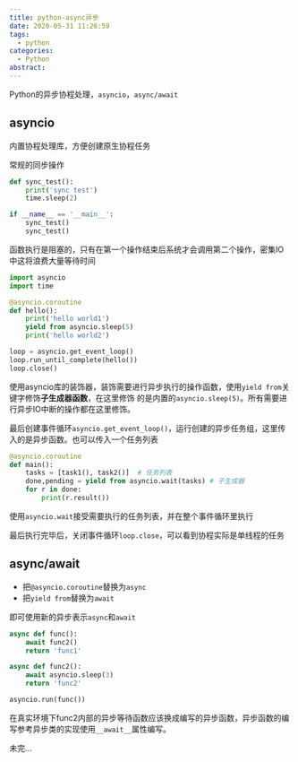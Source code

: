 ```yaml
---
title: python-async异步
date: 2020-05-31 11:26:59
tags:
  - python
categories:
  - Python
abstract:
---
```


Python的异步协程处理，`asyncio`，`async/await`

<!--more-->

## asyncio

内置协程处理库，方便创建原生协程任务

常规的同步操作

```python
def sync_test():
    print('sync test')
    time.sleep(2)

if __name__ == '__main__':
    sync_test()
    sync_test()
```

函数执行是阻塞的，只有在第一个操作结束后系统才会调用第二个操作，密集IO中这将浪费大量等待时间

```python
import asyncio
import time

@asyncio.coroutine
def hello():
    print('hello world1')
    yield from asyncio.sleep(5)
    print('hello world2')

loop = asyncio.get_event_loop()
loop.run_until_complete(hello())
loop.close()
```

使用asyncio库的装饰器，装饰需要进行异步执行的操作函数，使用`yield from`关键字修饰**子生成器函数**，在这里修饰 的是内置的`asyncio.sleep(5)`。所有需要进行异步IO中断的操作都在这里修饰。

最后创建事件循环`asyncio.get_event_loop()`，运行创建的异步任务组，这里传入的是异步函数。也可以传入一个任务列表

```python
@asyncio.coroutine
def main():
    tasks = [task1(), task2()]  # 任务列表
    done,pending = yield from asyncio.wait(tasks) # 子生成器
    for r in done:
        print(r.result())
```

使用`asyncio.wait`接受需要执行的任务列表，并在整个事件循环里执行

最后执行完毕后，关闭事件循环`loop.close`，可以看到协程实际是单线程的任务

## async/await

- 把`@asyncio.coroutine`替换为`async`
- 把`yield from`替换为`await`

即可使用新的异步表示`async`和`await`

```python
async def func():
    await func2()
    return 'func1'

async def func2():
    await asyncio.sleep(3)
    return 'func2'

asyncio.run(func())
```

在真实环境下func2内部的异步等待函数应该换成编写的异步函数，异步函数的编写参考异步类的实现使用`__await__`属性编写。

未完...